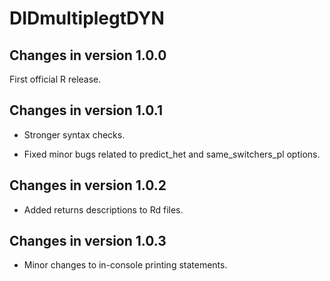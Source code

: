 # DIDmultiplegtDYN 

## Changes in version 1.0.0

First official R release.

## Changes in version 1.0.1

+ Stronger syntax checks.

+ Fixed minor bugs related to predict_het and same_switchers_pl options.

## Changes in version 1.0.2

+ Added returns descriptions to Rd files.

## Changes in version 1.0.3

+ Minor changes to in-console printing statements.